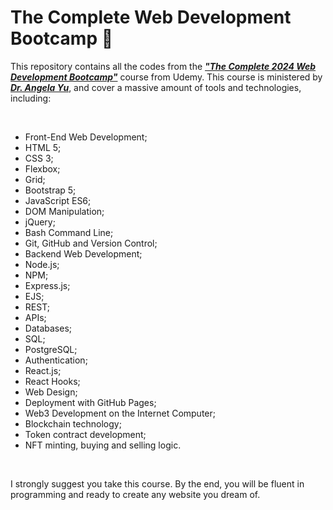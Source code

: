# The Complete Web Development Bootcamp 🚀

<be />

This repository contains all the codes from the ***["The Complete 2024 Web Development Bootcamp"](https://www.udemy.com/course/the-complete-web-development-bootcamp/)*** course from Udemy. This course is ministered by ***[Dr. Angela Yu](https://www.linkedin.com/in/angela-yu1/)***, and cover a massive amount of tools and technologies, including:

<br>

- Front-End Web Development;
- HTML 5;
- CSS 3;
- Flexbox;
- Grid;
- Bootstrap 5;
- JavaScript ES6;
- DOM Manipulation;
- jQuery;
- Bash Command Line;
- Git, GitHub and Version Control;
- Backend Web Development;
- Node.js;
- NPM;
- Express.js;
- EJS;
- REST;
- APIs;
- Databases;
- SQL;
- PostgreSQL;
- Authentication;
- React.js;
- React Hooks;
- Web Design;
- Deployment with GitHub Pages;
- Web3 Development on the Internet Computer;
- Blockchain technology;
- Token contract development;
- NFT minting, buying and selling logic.

<br>

I strongly suggest you take this course. By the end, you will be fluent in programming and ready to create any website you dream of.
